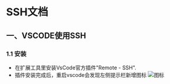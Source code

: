 # SSH文档

## 一、VSCODE使用SSH
### 1.1 安装
* 在扩展工具里安装VsCode官方插件"Remote - SSH".
* 插件安装完成后，重启vscode会发现左侧提示栏新增图标
![图标]()

